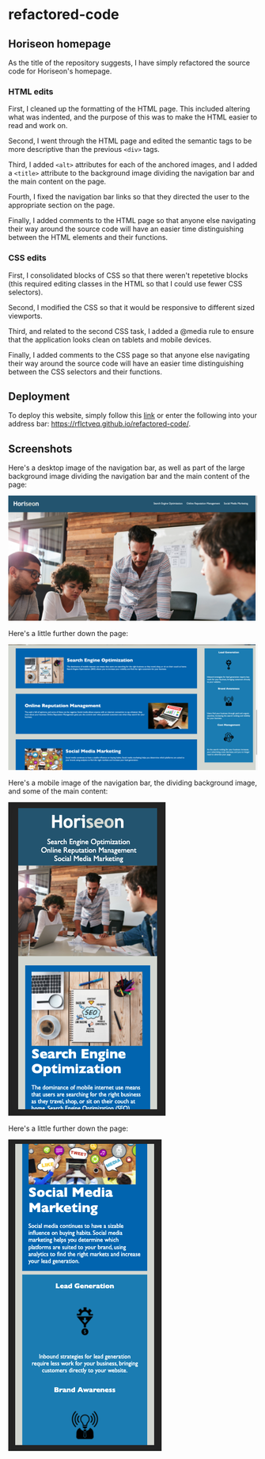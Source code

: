 # refactored-code

## Horiseon homepage

As the title of the repository suggests, I have simply refactored the source code for Horiseon's homepage.

### HTML edits
First, I cleaned up the formatting of the HTML page. This included altering what was indented, and the purpose of this was to make the HTML easier to read and work on.

Second, I went through the HTML page and edited the semantic tags to be more descriptive than the previous `<div>` tags. 

Third, I added `<alt>` attributes for each of the anchored images, and I added a `<title>` attribute to the background image dividing the navigation bar and the main content on the page. 

Fourth, I fixed the navigation bar links so that they directed the user to the appropriate section on the page. 

Finally, I added comments to the HTML page so that anyone else navigating their way around the source code will have an easier time distinguishing between the HTML elements and their functions. 

### CSS edits
First, I consolidated blocks of CSS so that there weren't repetetive blocks (this required editing classes in the HTML so that I could use fewer CSS selectors). 

Second, I modified the CSS so that it would be responsive to different sized viewports. 

Third, and related to the second CSS task, I added a @media rule to ensure that the application looks clean on tablets and mobile devices. 

Finally, I added comments to the CSS page so that anyone else navigating their way around the source code will have an easier time distinguishing between the CSS selectors and their functions. 

## Deployment
To deploy this website, simply follow this [link](https://rflctveq.github.io/refactored-code/) or enter the following into your address bar: https://rflctveq.github.io/refactored-code/. 

## Screenshots

Here's a desktop image of the navigation bar, as well as part of the large background image dividing the navigation bar and the main content of the page: 

![ss-desktop-top](assets/images/ss-desktop-top.png)

Here's a little further down the page:

![ss-desktop-main](assets/images/ss-desktop-main.png)

Here's a mobile image of the navigation bar, the dividing background image, and some of the main content: 

![ss-phone-top](assets/images/ss-phone-top.png)

Here's a little further down the page: 

![ss-phone-main](assets/images/ss-phone-main.png)

